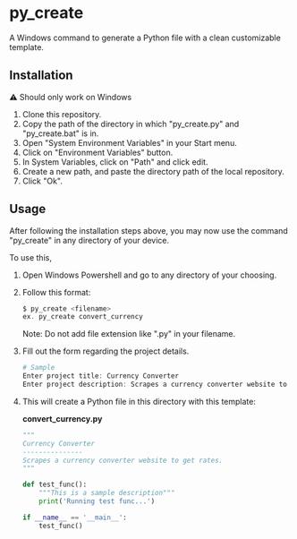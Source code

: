 # py_create
A Windows command to generate a Python file with a clean customizable template.

## Installation
⚠️ Should only work on Windows
1. Clone this repository.
2. Copy the path of the directory in which "py_create.py" and "py_create.bat" is in.
3. Open "System Environment Variables" in your Start menu.
4. Click on "Environment Variables" button.
5. In System Variables, click on "Path" and click edit.
6. Create a new path, and paste the directory path of the local repository.
7. Click "Ok".

## Usage
After following the installation steps above, you may now use the command "py_create" in any directory of your device.

To use this,
1. Open Windows Powershell and go to any directory of your choosing.
2. Follow this format: 
    ``` powershell
    $ py_create <filename>
    ex. py_create convert_currency
    ```
    Note: Do not add file extension like ".py" in your filename.
3. Fill out the form regarding the project details.
    ``` powershell
    # Sample
    Enter project title: Currency Converter
    Enter project description: Scrapes a currency converter website to get rates.
    ```
4. This will create a Python file in this directory with this template:
    
    **convert_currency.py**

    ```python
    """
    Currency Converter
    ---------------
    Scrapes a currency converter website to get rates.
    """

    def test_func():
        """This is a sample description"""
        print('Running test func...')

    if __name__ == '__main__':
        test_func()
    ```
